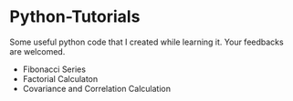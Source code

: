 # Python-Tutorials
Some useful python code that I created while learning it. Your feedbacks are welcomed.


* Fibonacci Series
* Factorial Calculaton
* Covariance and Correlation Calculation
